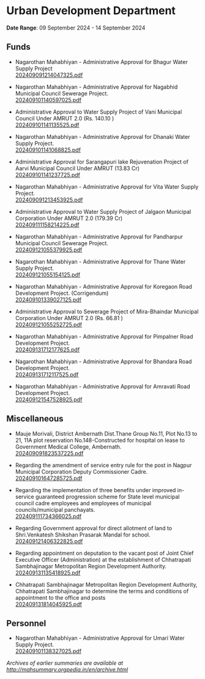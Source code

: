 # Urban Development Department

**Date Range**: 09 September 2024 - 14 September 2024


## Funds
- Nagarothan Mahabhiyan - Administrative    Approval for Bhagur Water Supply Project\
  [202409091214047325.pdf](https://gr.maharashtra.gov.in/Site/Upload/Government%20Resolutions/English/202409091214047325.pdf)

- Nagarothan Mahabhiyan - Administrative Approval for Nagabhid Municipal Council Sewerage Project.\
  [202409101140597025.pdf](https://gr.maharashtra.gov.in/Site/Upload/Government%20Resolutions/English/202409101140597025.pdf)

- Administrative Approval to  Water Supply Project of Vani Municipal Council Under AMRUT 2.0 (Rs. 140.10 )\
  [202409101141135525.pdf](https://gr.maharashtra.gov.in/Site/Upload/Government%20Resolutions/English/202409101141135525.pdf)

- Nagarothan Mahabhiyan - Administrative Approval for Dhanaki Water Supply Project.\
  [202409101141068825.pdf](https://gr.maharashtra.gov.in/Site/Upload/Government%20Resolutions/English/202409101141068825.pdf)

- Administrative Approval for Sarangapuri lake Rejuvenation Project of Aarvi Municipal Council Under AMRUT (13.83  Cr)\
  [202409101141237725.pdf](https://gr.maharashtra.gov.in/Site/Upload/Government%20Resolutions/English/202409101141237725.pdf)

- Nagarothan Mahabhiyan - Administrative    Approval for Vita Water Supply Project.\
  [202409091213453925.pdf](https://gr.maharashtra.gov.in/Site/Upload/Government%20Resolutions/English/202409091213453925.pdf)

- Administrative Approval to  Water Supply Project of  Jalgaon Municipal Corporation Under AMRUT 2.0 (179.39 Cr)\
  [202409111158214225.pdf](https://gr.maharashtra.gov.in/Site/Upload/Government%20Resolutions/English/202409111158214225.pdf)

- Nagarothan Mahabhiyan - Administrative    Approval for Pandharpur Municipal Council Sewerage Project.\
  [202409121055379925.pdf](https://gr.maharashtra.gov.in/Site/Upload/Government%20Resolutions/English/202409121055379925.pdf)

- Nagarothan Mahabhiyan - Administrative    Approval for Thane Water Supply Project.\
  [202409121055154125.pdf](https://gr.maharashtra.gov.in/Site/Upload/Government%20Resolutions/English/202409121055154125.pdf)

- Nagarothan Mahabhiyan - Administrative Approval for Koregaon Road Development Project. (Corrigendum)\
  [202409101339027125.pdf](https://gr.maharashtra.gov.in/Site/Upload/Government%20Resolutions/English/202409101339027125.pdf)

- Administrative Approval to  Sewerage Project of  Mira-Bhaindar Municipal Corporation Under AMRUT 2.0  (Rs. 66.81 )\
  [202409121055252725.pdf](https://gr.maharashtra.gov.in/Site/Upload/Government%20Resolutions/English/202409121055252725.pdf)

- Nagarothan Mahabhiyan - Administrative Approval for   Pimpalner Road Development Project.\
  [202409131712177625.pdf](https://gr.maharashtra.gov.in/Site/Upload/Government%20Resolutions/English/202409131712177625.pdf)

- Nagarothan Mahabhiyan - Administrative Approval for   Bhandara Road Development Project.\
  [202409131712117525.pdf](https://gr.maharashtra.gov.in/Site/Upload/Government%20Resolutions/English/202409131712117525.pdf)

- Nagarothan Mahabhiyan - Administrative Approval for   Amravati Road Development Project.\
  [202409121547528925.pdf](https://gr.maharashtra.gov.in/Site/Upload/Government%20Resolutions/English/202409121547528925.pdf)

## Miscellaneous
- Mauje Morivali, District Ambernath Dist.Thane Group No.11, Plot No.13 to 21, 11A plot reservation No.148-Constructed for hospital on lease to Government Medical College, Ambernath.\
  [202409091823537225.pdf](https://gr.maharashtra.gov.in/Site/Upload/Government%20Resolutions/English/202409091823537225.pdf)

- Regarding the amendment of service entry rule for the post in Nagpur Municipal Corporation Deputy Commissioner Cadre.\
  [202409101647285725.pdf](https://gr.maharashtra.gov.in/Site/Upload/Government%20Resolutions/English/202409101647285725...pdf)

- Regarding the implementation of three benefits under improved in-service guaranteed progression scheme for State level municipal council cadre employees and employees of municipal councils/municipal panchayats.\
  [202409111734366025.pdf](https://gr.maharashtra.gov.in/Site/Upload/Government%20Resolutions/English/202409111734366025.pdf)

- Regarding Government approval for direct allotment of land to Shri.Venkatesh Shikshan Prasarak Mandal for school.\
  [202409121406322825.pdf](https://gr.maharashtra.gov.in/Site/Upload/Government%20Resolutions/English/202409121406322825.pdf)

- Regarding appointment on deputation to the vacant post of Joint Chief Executive Officer (Administration) at the establishment of Chhatrapati Sambhajinagar Metropolitan Region Development Authority.\
  [202409131135418925.pdf](https://gr.maharashtra.gov.in/Site/Upload/Government%20Resolutions/English/202409131135418925.pdf)

- Chhatrapati Sambhajinagar Metropolitan Region Development Authority, Chhatrapati Sambhajinagar to determine the terms and conditions of appointment to the office and posts\
  [202409131814045925.pdf](https://gr.maharashtra.gov.in/Site/Upload/Government%20Resolutions/English/202409131814045925.pdf)

## Personnel
- Nagarothan Mahabhiyan - Administrative Approval for Umari Water Supply Project.\
  [202409101138327025.pdf](https://gr.maharashtra.gov.in/Site/Upload/Government%20Resolutions/English/202409101138327025.pdf)


*Archives of earlier summaries are available at http://mahsummary.orgpedia.in/en/archive.html*